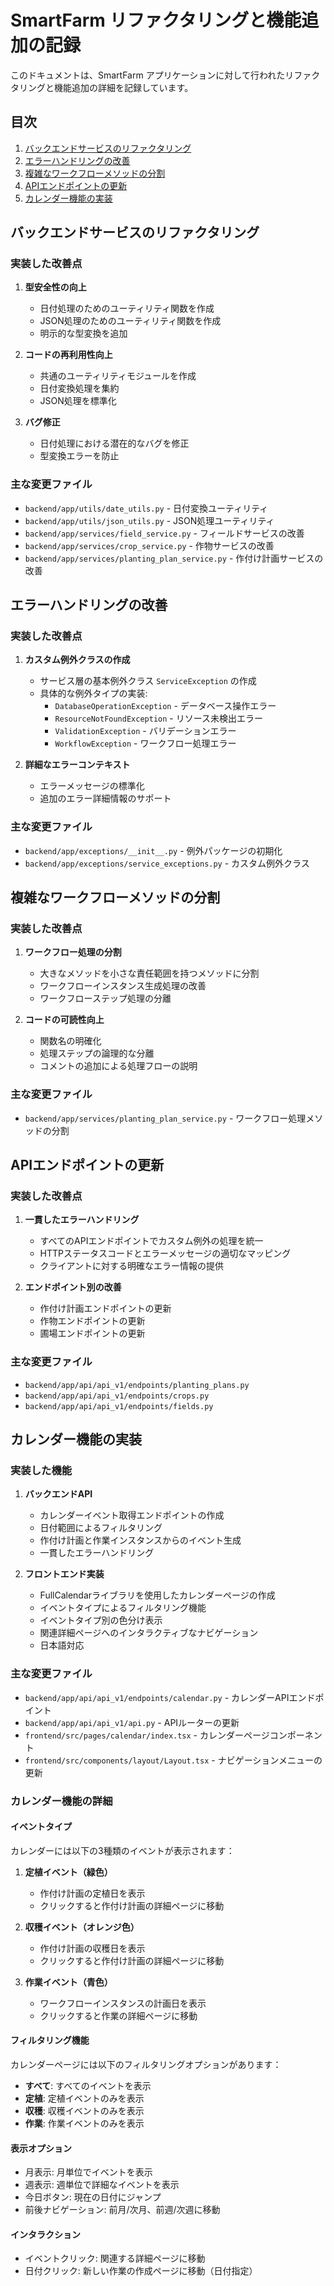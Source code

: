 # SmartFarm リファクタリングと機能追加の記録

このドキュメントは、SmartFarm アプリケーションに対して行われたリファクタリングと機能追加の詳細を記録しています。

## 目次

1. [バックエンドサービスのリファクタリング](#バックエンドサービスのリファクタリング)
2. [エラーハンドリングの改善](#エラーハンドリングの改善)
3. [複雑なワークフローメソッドの分割](#複雑なワークフローメソッドの分割)
4. [APIエンドポイントの更新](#apiエンドポイントの更新)
5. [カレンダー機能の実装](#カレンダー機能の実装)

## バックエンドサービスのリファクタリング

### 実装した改善点

1. **型安全性の向上**
   - 日付処理のためのユーティリティ関数を作成
   - JSON処理のためのユーティリティ関数を作成
   - 明示的な型変換を追加

2. **コードの再利用性向上**
   - 共通のユーティリティモジュールを作成
   - 日付変換処理を集約
   - JSON処理を標準化

3. **バグ修正**
   - 日付処理における潜在的なバグを修正
   - 型変換エラーを防止

### 主な変更ファイル

- `backend/app/utils/date_utils.py` - 日付変換ユーティリティ
- `backend/app/utils/json_utils.py` - JSON処理ユーティリティ
- `backend/app/services/field_service.py` - フィールドサービスの改善
- `backend/app/services/crop_service.py` - 作物サービスの改善
- `backend/app/services/planting_plan_service.py` - 作付け計画サービスの改善

## エラーハンドリングの改善

### 実装した改善点

1. **カスタム例外クラスの作成**
   - サービス層の基本例外クラス `ServiceException` の作成
   - 具体的な例外タイプの実装:
     - `DatabaseOperationException` - データベース操作エラー
     - `ResourceNotFoundException` - リソース未検出エラー
     - `ValidationException` - バリデーションエラー
     - `WorkflowException` - ワークフロー処理エラー

2. **詳細なエラーコンテキスト**
   - エラーメッセージの標準化
   - 追加のエラー詳細情報のサポート

### 主な変更ファイル

- `backend/app/exceptions/__init__.py` - 例外パッケージの初期化
- `backend/app/exceptions/service_exceptions.py` - カスタム例外クラス

## 複雑なワークフローメソッドの分割

### 実装した改善点

1. **ワークフロー処理の分割**
   - 大きなメソッドを小さな責任範囲を持つメソッドに分割
   - ワークフローインスタンス生成処理の改善
   - ワークフローステップ処理の分離

2. **コードの可読性向上**
   - 関数名の明確化
   - 処理ステップの論理的な分離
   - コメントの追加による処理フローの説明

### 主な変更ファイル

- `backend/app/services/planting_plan_service.py` - ワークフロー処理メソッドの分割

## APIエンドポイントの更新

### 実装した改善点

1. **一貫したエラーハンドリング**
   - すべてのAPIエンドポイントでカスタム例外の処理を統一
   - HTTPステータスコードとエラーメッセージの適切なマッピング
   - クライアントに対する明確なエラー情報の提供

2. **エンドポイント別の改善**
   - 作付け計画エンドポイントの更新
   - 作物エンドポイントの更新
   - 圃場エンドポイントの更新

### 主な変更ファイル

- `backend/app/api/api_v1/endpoints/planting_plans.py`
- `backend/app/api/api_v1/endpoints/crops.py`
- `backend/app/api/api_v1/endpoints/fields.py`

## カレンダー機能の実装

### 実装した機能

1. **バックエンドAPI**
   - カレンダーイベント取得エンドポイントの作成
   - 日付範囲によるフィルタリング
   - 作付け計画と作業インスタンスからのイベント生成
   - 一貫したエラーハンドリング

2. **フロントエンド実装**
   - FullCalendarライブラリを使用したカレンダーページの作成
   - イベントタイプによるフィルタリング機能
   - イベントタイプ別の色分け表示
   - 関連詳細ページへのインタラクティブなナビゲーション
   - 日本語対応

### 主な変更ファイル

- `backend/app/api/api_v1/endpoints/calendar.py` - カレンダーAPIエンドポイント
- `backend/app/api/api_v1/api.py` - APIルーターの更新
- `frontend/src/pages/calendar/index.tsx` - カレンダーページコンポーネント
- `frontend/src/components/layout/Layout.tsx` - ナビゲーションメニューの更新

### カレンダー機能の詳細

#### イベントタイプ

カレンダーには以下の3種類のイベントが表示されます：

1. **定植イベント（緑色）**
   - 作付け計画の定植日を表示
   - クリックすると作付け計画の詳細ページに移動

2. **収穫イベント（オレンジ色）**
   - 作付け計画の収穫日を表示
   - クリックすると作付け計画の詳細ページに移動

3. **作業イベント（青色）**
   - ワークフローインスタンスの計画日を表示
   - クリックすると作業の詳細ページに移動

#### フィルタリング機能

カレンダーページには以下のフィルタリングオプションがあります：

- **すべて**: すべてのイベントを表示
- **定植**: 定植イベントのみを表示
- **収穫**: 収穫イベントのみを表示
- **作業**: 作業イベントのみを表示

#### 表示オプション

- 月表示: 月単位でイベントを表示
- 週表示: 週単位で詳細なイベントを表示
- 今日ボタン: 現在の日付にジャンプ
- 前後ナビゲーション: 前月/次月、前週/次週に移動

#### インタラクション

- イベントクリック: 関連する詳細ページに移動
- 日付クリック: 新しい作業の作成ページに移動（日付指定）
